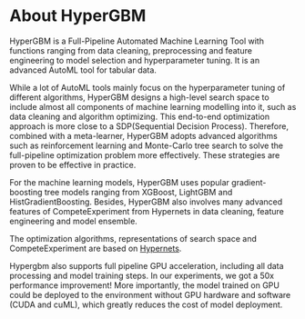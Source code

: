 About HyperGBM
======================

HyperGBM is a Full-Pipeline Automated Machine Learning Tool with functions ranging from data cleaning, preprocessing and feature engineering to model selection and hyperparameter tuning. It is an advanced AutoML tool for tabular data.

While a lot of AutoML tools mainly focus on the hyperparameter tuning of different algorithms, HyperGBM designs a high-level search space to include almost all components of machine learning modelling into it, such as data cleaning and algorithm optimizing. This end-to-end optimization approach is more close to a SDP(Sequential Decision Process). Therefore, combined with a meta-learner, HyperGBM adopts advanced algorithms such as reinforcement learning and Monte-Carlo tree search to solve the full-pipeline optimization problem more effectively. These strategies are proven to be effective in practice.

For the machine learning models, HyperGBM uses popular gradient-boosting tree models ranging from XGBoost, LightGBM and HistGradientBoosting. Besides, HyperGBM also involves many advanced features of CompeteExperiment from Hypernets in data cleaning, feature engineering and model ensemble.

The optimization algorithms, representations of search space and CompeteExperiment are based on [Hypernets](https://github.com/DataCanvasIO/Hypernets).

Hypergbm also supports full pipeline GPU acceleration, including all data processing and model training steps. In our experiments, we got a 50x performance improvement!  More importantly, the model trained on GPU could be deployed to the environment without GPU hardware and software (CUDA and cuML), which greatly reduces the cost of model deployment.
